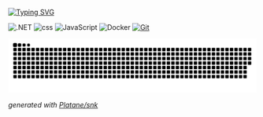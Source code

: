 [![Typing SVG](https://readme-typing-svg.herokuapp.com?font=Josefin+Sans&duration=3000&pause=1000&color=1F00FFFB&center=%E7%9C%9F&vCenter=%E7%9C%9F&repeat=%E7%9C%9F&random=%E7%9C%9F&width=435&lines=Welcome+to+the+Fieeos+Github+warehouse)](https://git.io/typing-svg)


![.NET](https://img.shields.io/badge/.PHP-512BD4?style=flat-square&logo=C-Sharp&logoColor=ffffff)
![css](https://img.shields.io/badge/-CSS-007396?style=flat-square&logo=java&logoColor=ffffff)
![JavaScript](https://img.shields.io/badge/JavaScript-F7DF1E?style=flat-square&logo=JavaScript&logoColor=ffffff)
![Docker](https://img.shields.io/badge/Docker-2496ED?style=flat-square&logo=docker&logoColor=ffffff)
[![Git](https://img.shields.io/badge/-Git-f05032?style=flat-square&logo=git&logoColor=white)](https://git-scm.com/)

<!-- 热力图-->
<picture>
  <source media="(prefers-color-scheme: dark)" srcset="https://raw.githubusercontent.com/fieeos/fieeos/output/github-contribution-grid-snake-dark.svg">
  <source media="(prefers-color-scheme: light)" srcset="https://raw.githubusercontent.com/fieeos/fieeos/output/github-contribution-grid-snake.svg">
  <img alt="github contribution grid snake animation" src="https://raw.githubusercontent.com/fieeos/fieeos/output/github-contribution-grid-snake.svg">
</picture>

_generated with [Platane/snk](https://github.com/fieeos)_
